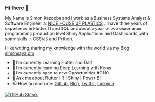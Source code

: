 ### Hi there 👋


 
My Name is Simon Kazooba and i work as a Business Systems Analyst & Software Engineer at [NICE HOUSE OF PLASTICS](https://nice.co.ug) . I have three years of experience in Flutter, R and SQL and about a year or two experience programming production level Shiny Applications and Dashboards, with some skills in CSS/JS and Python.

I like writing,sharing my knowledge with the world via my Blog [simonsayz.pro](http://simonsayz.pro/)


<!-- <img align ="right" src = "https://i.imgur.com/w4pKOQi.jpg" width="150" height="150"> -->

- 🔭 I’m currently Learning Flutter and Dart
- 🌱 I’m currently learning Deep Learning with Keras
- 🤔 I’m currently open to new Opportunities #ONO
- 💬 Ask me about Flutter | R | Shiny | Power BI 
- 📫 How to reach me: [Github](https://github.com/tagasimon), [Blog](http://simonsayz.pro/), [Twitter](https://twitter.com/simonsayzdotpro), [Linkedin](https://www.linkedin.com/in/simon-sayz/)

[![GitHub Streak](https://streak-stats.demolab.com?user=tagasimon&theme=dark)](https://git.io/streak-stats)
